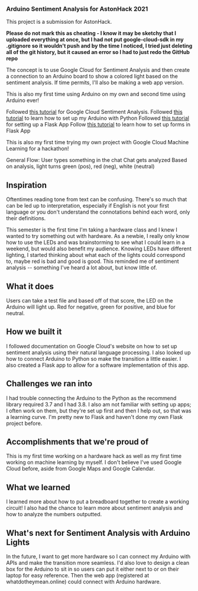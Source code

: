 ### Arduino Sentiment Analysis for AstonHack 2021

This project is a submission for AstonHack.

**Please do not mark this as cheating - I know it may be sketchy that I uploaded everything at once, but I had not put google-cloud-sdk in my .gitignore so it wouldn't push and by the time I noticed, I tried just deleting all of the git history, but it caused an error so I had to just redo the GitHub repo**

The concept is to use Google Cloud for Sentiment Analysis and then create a connection to an Arduino board to show a colored light based on the sentiment analysis. If time permits, I'll also be making a web app version.

This is also my first time using Arduino on my own and second time using Arduino ever!

Followed [this tutorial](https://cloud.google.com/natural-language/docs/sentiment-tutorial) for Google Cloud Sentiment Analysis.
Followed [this tutorial](https://realpython.com/arduino-python/) to learn how to set up my Arduino with Python
Followed [this tutorial](https://www.digitalocean.com/community/tutorials/how-to-make-a-web-application-using-flask-in-python-3) for setting up a Flask App
Follow [this tutorial](https://pythonise.com/series/learning-flask/flask-working-with-forms) to learn how to set up forms in Flask App

This is also my first time trying my own project with Google Cloud Machine Learning for a hackathon!

General Flow:
User types something in the chat
Chat gets analyzed
Based on analysis, light turns green (pos), red (neg), white (neutral)

## Inspiration
Oftentimes reading tone from text can be confusing. There's so much that can be led up to interpretation, especially if English is not your first language or you don't understand the connotations behind each word, only their definitions.

This semester is the first time I'm taking a hardware class and I knew I wanted to try something out with hardware. As a newbie, I really only know how to use the LEDs and was brainstorming to see what I could learn in a weekend, but would also benefit my audience. Knowing LEDs have different lighting, I started thinking about what each of the lights could correspond to, maybe red is bad and good is good. This reminded me of sentiment analysis -- something I've heard a lot about, but know little of. 

## What it does
Users can take a test file and based off of that score, the LED on the Arduino will light up. Red for negative, green for positive, and blue for neutral.

## How we built it
I followed documentation on Google Cloud's website on how to set up sentiment analysis using their natural language processing. I also looked up how to connect Arduino to Python so make the transition a little easier.
I also created a Flask app to allow for a software implementation of this app.

## Challenges we ran into
I had trouble connecting the Arduino to the Python as the recommend library required 3.7 and I had 3.8. I also am not familiar with setting up apps; I often work on them, but they're set up first and then I help out, so that was a learning curve. I'm pretty new to Flask and haven't done my own Flask project before.
## Accomplishments that we're proud of
This is my first time working on a hardware hack as well as my first time working on machine learning by myself. I don't believe I've used Google Cloud before, aside from Google Maps and Google Calendar.

## What we learned
I learned more about how to put a breadboard together to create a working circuit! I also had the chance to learn more about sentiment analysis and how to analyze the numbers outputted.

## What's next for Sentiment Analysis with Arduino Lights
In the future, I want to get more hardware so I can connect my Arduino with APIs and make the transition more seamless. I'd also love to design a clean box for the Arduino to sit in so users can put it either next to or on their laptop for easy reference. Then the web app (registered at whatdotheymean.online) could connect with Arduino hardware.